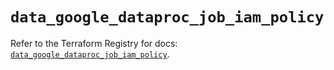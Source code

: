 # `data_google_dataproc_job_iam_policy`

Refer to the Terraform Registry for docs: [`data_google_dataproc_job_iam_policy`](https://registry.terraform.io/providers/hashicorp/google-beta/5.35.0/docs/data-sources/google_dataproc_job_iam_policy).

